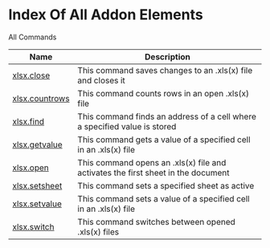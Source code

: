 # Index Of All Addon Elements


 All Commands

| Name | Description |
| ---- | ----------- |
| [xlsx.close](Commands/XlsxCloseCommand.md) | This command saves changes to an .xls(x) file and closes it |
| [xlsx.countrows](Commands/XlsxCountRowsCommand.md) | This command counts rows in an open .xls(x) file |
| [xlsx.find](Commands/XlsxFindCommand.md) | This command finds an address of a cell where a specified value is stored |
| [xlsx.getvalue](Commands/XlsxGetValueCommand.md) | This command gets a value of a specified cell in an .xls(x) file |
| [xlsx.open](Commands/XlsxOpenCommand.md) | This command opens an .xls(x) file and activates the first sheet in the document |
| [xlsx.setsheet](Commands/XlsxSetSheetCommand.md) | This command sets a specified sheet as active |
| [xlsx.setvalue](Commands/XlsxSetValueCommand.md) | This command sets a value of a specified cell in an .xls(x) file |
| [xlsx.switch](Commands/XlsxSwitchCommand.md) | This command switches between opened .xls(x) files |

